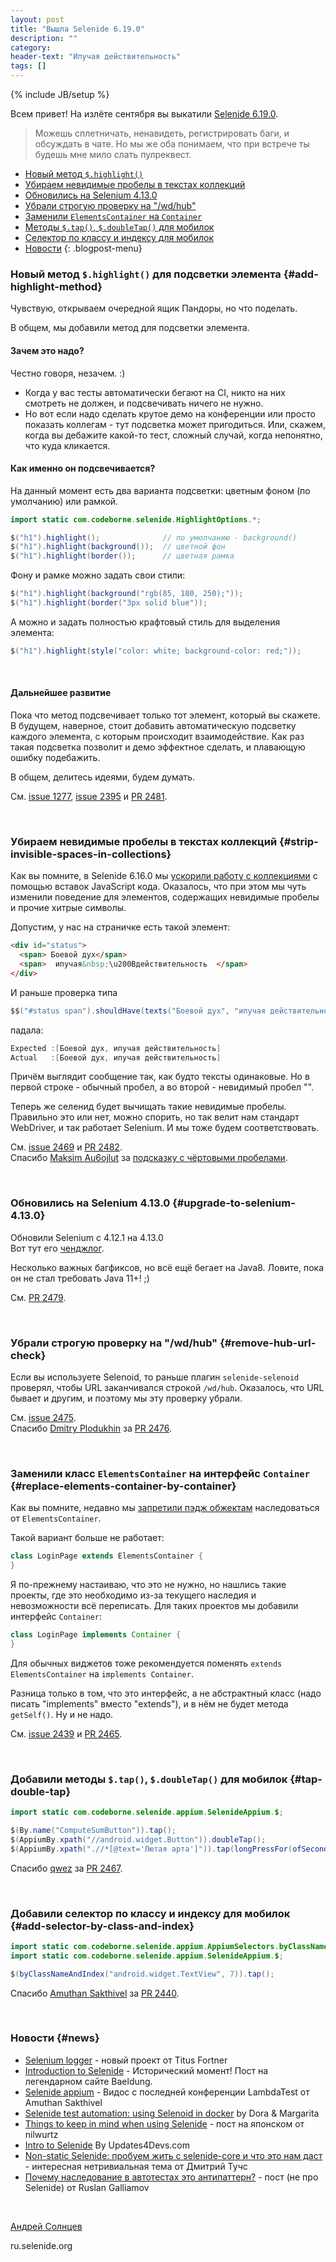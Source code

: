 ```yaml
---
layout: post
title: "Вышла Selenide 6.19.0"
description: ""
category:
header-text: "Ипучая действительность"
tags: []
---
```

{% include JB/setup %}

Всем привет! 
На излёте сентября вы выкатили [Selenide 6.19.0](https://github.com/selenide/selenide/milestone/192?closed=1).

> Можешь сплетничать, ненавидеть, регистрировать баги, и обсуждать в чате.
> Но мы же оба понимаем, что при встрече ты будешь мне мило слать пулреквест. 

* [Новый метод `$.highlight()`](#add-highlight-method)
* [Убираем невидимые пробелы в текстах коллекций](#strip-invisible-spaces-in-collections)
* [Обновились на Selenium 4.13.0](#upgrade-to-selenium-4.13.0)
* [Убрали строгую проверку на "/wd/hub"](#remove-hub-url-check)
* [Заменили `ElementsContainer` на `Container`](#replace-elements-container-by-container)
* [Методы `$.tap()`, `$.doubleTap()` для мобилок](#tap-double-tap)
* [Селектор по классу и индексу для мобилок](#add-selector-by-class-and-index)
* [Новости](#news)
{: .blogpost-menu}
  <br>

### Новый метод `$.highlight()` для подсветки элемента {#add-highlight-method}
Чувствую, открываем очередной ящик Пандоры, но что поделать.

В общем, мы добавили метод для подсветки элемента.

#### Зачем это надо?
Честно говоря, незачем. :)  
* Когда у вас тесты автоматически бегают на CI, никто на них смотреть не должен, и подсвечивать ничего не нужно.
* Но вот если надо сделать крутое демо на конференции или просто показать коллегам - тут подсветка может пригодиться. 
Или, скажем, когда вы дебажите какой-то тест, сложный случай, когда непонятно, что куда кликается.  

#### Как именно он подсвечивается?
На данный момент есть два варианта подсветки: цветным фоном (по умолчанию) или рамкой.

```java
import static com.codeborne.selenide.HighlightOptions.*;

$("h1").highlight();              // по умолчанию - background()
$("h1").highlight(background());  // цветной фон
$("h1").highlight(border());      // цветная рамка
```

Фону и рамке можно задать свои стили:
```java
$("h1").highlight(background("rgb(85, 180, 250);"));
$("h1").highlight(border("3px solid blue"));
```

А можно и задать полностью крафтовый стиль для выделения элемента:
```java
$("h1").highlight(style("color: white; background-color: red;"));
```
<br>

####  Дальнейшее развитие
Пока что метод подсвечивает только тот элемент, который вы скажете. 
В будущем, наверное, стоит добавить автоматическую подсветку каждого элемента, с которым происходит взаимодействие. Как раз 
такая подсветка позволит и демо эффектное сделать, и плавающую ошибку подебажить. 

В общем, делитесь идеями, будем думать.

См. [issue 1277](https://github.com/selenide/selenide/issues/1277), [issue 2395](https://github.com/selenide/selenide/issues/2395) и
[PR 2481](https://github.com/selenide/selenide/pull/2481).

<br>

### Убираем невидимые пробелы в текстах коллекций {#strip-invisible-spaces-in-collections}

Как вы помните, в Selenide 6.16.0 мы [ускорили работу с коллекциями](/2023/07/02/selenide-6.16.0/#speedup-collection-checks) 
с помощью вставок JavaScript кода. Оказалось, что при этом мы чуть изменили поведение для элементов, содержащих 
невидимые пробелы и прочие хитрые символы.

Допустим, у нас на страничке есть такой элемент:
```html
<div id="status">
  <span> Боевой дух</span>
  <span>  ипучая&nbsp;\u200Bдействительность  </span>
</div>
```

И раньше проверка типа 
```java
$$("#status span").shouldHave(texts("Боевой дух", "ипучая действительность"));
```
падала:

```java
Expected :[Боевой дух, ипучая действительность]
Actual   :[Боевой дух, ипучая действительность]
```

Причём выглядит сообщение так, как будто тексты одинаковые. Но в первой строке - обычный пробел, а во второй - невидимый пробел "`​`".

Теперь же селенид будет вычищать такие невидимые пробелы. 
Правильно это или нет, можно спорить, но так велит нам стандарт WebDriver, и так работает Selenium. И мы тоже будем соответствовать.

См. [issue 2469](https://github.com/selenide/selenide/issues/2469) и [PR 2482](https://github.com/selenide/selenide/pull/2482).  
Спасибо [Maksim Au6ojlut](https://github.com/Au6ojlut) за [подсказку с чёртовыми пробелами](https://github.com/selenide/selenide/issues/2469#issuecomment-1721584046).

<br>

### Обновились на Selenium 4.13.0 {#upgrade-to-selenium-4.13.0}

Обновили Selenium с 4.12.1 на 4.13.0  
Вот тут его [ченджлог](https://github.com/SeleniumHQ/selenium/blob/trunk/java/CHANGELOG).  

Несколько важных багфиксов, но всё ещё бегает на Java8. Ловите, пока он не стал требовать Java 11+! ;)

См. [PR 2479](https://github.com/selenide/selenide/pull/2479).

<br>

### Убрали строгую проверку на "/wd/hub" {#remove-hub-url-check}

Если вы используете Selenoid, то раньше плагин `selenide-selenoid` проверял, чтобы URL заканчивался строкой `/wd/hub`.
Оказалось, что URL бывает и другим, и поэтому мы эту проверку убрали. 

См. [issue 2475](https://github.com/selenide/selenide/issues/2475).  
Спасибо [Dmitry Plodukhin](https://github.com/Plodick) за [PR 2476](https://github.com/selenide/selenide/pull/2476).

<br>

### Заменили класс `ElementsContainer` на интерфейс `Container` {#replace-elements-container-by-container}

Как вы помните, недавно мы [запретили пэдж обжектам](/2023/09/06/selenide-6.18.0/#no-elements-container-for-page-object) наследоваться от `ElementsContainer`.

Такой вариант больше не работает:
```java
class LoginPage extends ElementsContainer {
}
```

Я по-прежнему настаиваю, что это не нужно, но нашлись такие проекты, где это необходимо из-за текущего наследия и невозможности всё переписать.
Для таких проектов мы добавили интерфейс `Container`:
```java
class LoginPage implements Container {
}
```

Для обычных виджетов тоже рекомендуется поменять `extends ElementsContainer` на `implements Container`. 

Разница только в том, что это интерфейс, а не абстрактный класс (надо писать "implements" вместо "extends"), и в нём не будет метода `getSelf()`. 
Ну и не надо.

См. [issue 2439](https://github.com/selenide/selenide/issues/2439) и [PR 2465](https://github.com/selenide/selenide/pull/2465).

<br>


### Добавили методы `$.tap()`, `$.doubleTap()` для мобилок {#tap-double-tap}

```java
import static com.codeborne.selenide.appium.SelenideAppium.$;

$(By.name("ComputeSumButton")).tap();
$(AppiumBy.xpath("//android.widget.Button")).doubleTap();
$(AppiumBy.xpath(".//*[@text='Лютая арта']")).tap(longPressFor(ofSeconds(4)));

```
Спасибо [qwez](https://github.com/qwez) за [PR 2467](https://github.com/selenide/selenide/pull/2467).

<br>


### Добавили селектор по классу и индексу для мобилок {#add-selector-by-class-and-index}

```java
import static com.codeborne.selenide.appium.AppiumSelectors.byClassNameAndIndex;
import static com.codeborne.selenide.appium.SelenideAppium.$;

$(byClassNameAndIndex("android.widget.TextView", 7)).tap();
```
Спасибо [Amuthan Sakthivel](https://github.com/amuthansakthivel) за [PR 2440](https://github.com/selenide/selenide/pull/2440).

<br>

### Новости {#news}

* [Selenium logger](https://github.com/titusfortner/selenium-logger) - новый проект от Titus Fortner
* [Introduction to Selenide](https://www.baeldung.com/selenide) - Исторический момент! Пост на легендарном сайте Baeldung.
* [Selenide appium](https://www.youtube.com/watch?v=C8rbEuvvg0I&ab_channel=LambdaTest) - Видос с последней конференции LambdaTest от Amuthan Sakthivel
* [Selenide test automation: using Selenoid in docker](https://intexsoft.com/blog/selenide-test-automation-using-selenoid-in-the-docker-container/) by Dora & Margarita
* [Things to keep in mind when using Selenide](https://zenn.dev/ragnar1904/articles/selenide-essentials) - пост на японском от nilwurtz
* [Intro to Selenide](https://updates4devs.com/intro-to-selenidebaeldung/?feed_id=28562) By Updates4Devs.com
* [Non-static Selenide: пробуем жить с selenide-core и что это нам даст](https://www.youtube.com/watch?v=FZA5PGxPzR0&t=156s&ab_channel=QAGURU) - интересная нетривиальная тема от Дмитрий Тучс
* [Почему наследование в автотестах это антипаттерн?](https://www.linkedin.com/pulse/%2525D0%2525BF%2525D0%2525BE%2525D1%252587%2525D0%2525B5%2525D0%2525BC%2525D1%252583-%2525D0%2525BD%2525D0%2525B0%2525D1%252581%2525D0%2525BB%2525D0%2525B5%2525D0%2525B4%2525D0%2525BE%2525D0%2525B2%2525D0%2525B0%2525D0%2525BD%2525D0%2525B8%2525D0%2525B5-%2525D0%2525B2-%2525D0%2525B0%2525D0%2525B2%2525D1%252582%2525D0%2525BE%2525D1%252582%2525D0%2525B5%2525D1%252581%2525D1%252582%2525D0%2525B0%2525D1%252585-%2525D1%25258D%2525D1%252582%2525D0%2525BE-%2525D0%2525B0%2525D0%2525BD%2525D1%252582%2525D0%2525B8%2525D0%2525BF%2525D0%2525B0%2525D1%252582%2525D1%252582%2525D0%2525B5%2525D1%252580%2525D0%2525BD-ruslan-galliamov%3FtrackingId=klEJOeEYQ2K2mix0G2%252F9mQ%253D%253D/?trackingId=klEJOeEYQ2K2mix0G2%2F9mQ%3D%3D) - пост (не про Selenide) от Ruslan Galliamov

<br>

[Андрей Солнцев](http://asolntsev.github.io/)

ru.selenide.org
